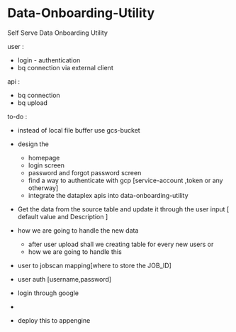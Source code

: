 # Data-Onboarding-Utility
Self Serve Data Onboarding Utility

user :
- login - authentication
- bq connection via external client

    

api : 
- bq connection
- bq upload

to-do :
-  instead of local file buffer use gcs-bucket
- design the
    - homepage
    - login screen
    - password and forgot password screen
    - find a way to authenticate with gcp [service-account ,token or any otherway]
    -  integrate the dataplex apis into data-onboarding-utility

- Get the data from the source table and update it through the user input [ default value and Description ]
- how we are going to handle the new data
    - after user upload shall we creating table for every new users or
    - how we are going to handle this 
- user to jobscan mapping[where to store the JOB_ID]
- user auth [username,password]
- login through google
- 
- deploy this to appengine
